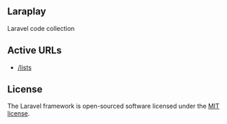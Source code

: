 

## Laraplay

Laravel code collection

## Active URLs

- [/lists](http::/lists)

## License

The Laravel framework is open-sourced software licensed under the [MIT license](http://opensource.org/licenses/MIT).
